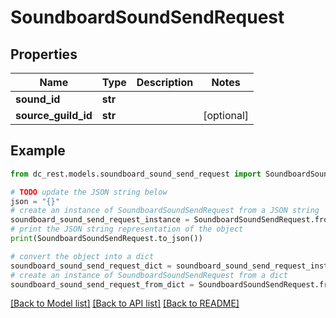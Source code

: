 # SoundboardSoundSendRequest


## Properties

Name | Type | Description | Notes
------------ | ------------- | ------------- | -------------
**sound_id** | **str** |  | 
**source_guild_id** | **str** |  | [optional] 

## Example

```python
from dc_rest.models.soundboard_sound_send_request import SoundboardSoundSendRequest

# TODO update the JSON string below
json = "{}"
# create an instance of SoundboardSoundSendRequest from a JSON string
soundboard_sound_send_request_instance = SoundboardSoundSendRequest.from_json(json)
# print the JSON string representation of the object
print(SoundboardSoundSendRequest.to_json())

# convert the object into a dict
soundboard_sound_send_request_dict = soundboard_sound_send_request_instance.to_dict()
# create an instance of SoundboardSoundSendRequest from a dict
soundboard_sound_send_request_from_dict = SoundboardSoundSendRequest.from_dict(soundboard_sound_send_request_dict)
```
[[Back to Model list]](../README.md#documentation-for-models) [[Back to API list]](../README.md#documentation-for-api-endpoints) [[Back to README]](../README.md)


